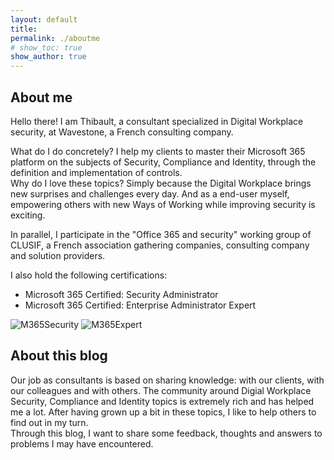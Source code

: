 ```yaml
---
layout: default
title:
permalink: ./aboutme
# show_toc: true
show_author: true
---
```


## About me

Hello there! I am Thibault, a consultant specialized in Digital Workplace security, at Wavestone, a French consulting company.

What do I do concretely? I help my clients to master their Microsoft 365 platform on the subjects of Security, Compliance and Identity, through the definition and implementation of controls.  
Why do I love these topics? Simply because the Digital Workplace brings new surprises and challenges every day. And as a end-user myself, empowering others with new Ways of Working while improving security is exciting. 

In parallel, I participate in the "Office 365 and security" working group of CLUSIF, a French association gathering companies, consulting company and solution providers.  

I also hold the following certifications: 
- Microsoft 365 Certified: Security Administrator
- Microsoft 365 Certified: Enterprise Administrator Expert

![M365Security](https://github.com/thijoubert/thijoubert.github.io/blob/303b98171acc742f953eddecb6eced8c69a6cd67/assets/img/site/M365Security_200.png) ![M365Expert](https://github.com/thijoubert/thijoubert.github.io/blob/9fb2a5a0918c306817d6f28ce942a8b26f8a343a/assets/img/site/M365Expert_200.png)


## About this blog

Our job as consultants is based on sharing knowledge: with our clients, with our colleagues and with others. The community around Digial Workplace Security, Compliance and Identity topics is extremely rich and has helped me a lot. After having grown up a bit in these topics, I like to help others to find out in my turn.   
Through this blog, I want to share some feedback, thoughts and answers to problems I may have encountered. 

